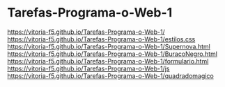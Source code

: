 # Tarefas-Programa-o-Web-1
https://vitoria-f5.github.io/Tarefas-Programa-o-Web-1/ 
<br> https://vitoria-f5.github.io/Tarefas-Programa-o-Web-1/estilos.css
<br> https://vitoria-f5.github.io/Tarefas-Programa-o-Web-1/Supernova.html
<br> https://vitoria-f5.github.io/Tarefas-Programa-o-Web-1/BuracoNegro.html
<br> https://vitoria-f5.github.io/Tarefas-Programa-o-Web-1/formulario.html
<br> https://vitoria-f5.github.io/Tarefas-Programa-o-Web-1/js
<br> https://vitoria-f5.github.io/Tarefas-Programa-o-Web-1/quadradomagico


